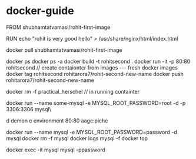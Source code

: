 # docker-guide

FROM shubhamtatvamasi/rohit-first-image

RUN echo "rohit is very good hello" > /usr/share/nginx/html/index.html


docker pull shubhamtatvamasi/rohit-first-image


docker ps
docker ps -a
docker build -t rohitsecond .
docker run -it -p 80:80 rohitsecond         // create contaionter from images --- fresh 
docker images
docker tag rohitsecond rohitarora7/rohit-second-new-name
docker push rohitarora7/rohit-second-new-name


docker rm -f practical_herschel // in running containter



docker run --name some-mysql -e MYSQL_ROOT_PASSWORD=root -d -p 3306:3306 mysql\



d demon 
e environment
80:80 aage:piche


docker run --name mysql -e MYSQL_ROOT_PASSWORD=password -d mysql
docker rm -f mysql
docker logs mysql -f
docker top

docker exec -it mysql mysql -ppassword
